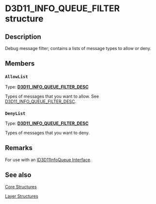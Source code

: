 # D3D11_INFO_QUEUE_FILTER structure

## Description

Debug message filter; contains a lists of message types to allow or deny.

## Members

### `AllowList`

Type: **[D3D11_INFO_QUEUE_FILTER_DESC](https://learn.microsoft.com/windows/desktop/api/d3d11sdklayers/ns-d3d11sdklayers-d3d11_info_queue_filter_desc)**

Types of messages that you want to allow. See [D3D11_INFO_QUEUE_FILTER_DESC](https://learn.microsoft.com/windows/desktop/api/d3d11sdklayers/ns-d3d11sdklayers-d3d11_info_queue_filter_desc).

### `DenyList`

Type: **[D3D11_INFO_QUEUE_FILTER_DESC](https://learn.microsoft.com/windows/desktop/api/d3d11sdklayers/ns-d3d11sdklayers-d3d11_info_queue_filter_desc)**

Types of messages that you want to deny.

## Remarks

For use with an [ID3D11InfoQueue Interface](https://learn.microsoft.com/windows/desktop/api/d3d11sdklayers/nn-d3d11sdklayers-id3d11infoqueue).

## See also

[Core Structures](https://learn.microsoft.com/windows/desktop/direct3d11/d3d11-graphics-reference-d3d11-core-structures)

[Layer Structures](https://learn.microsoft.com/windows/desktop/direct3d11/d3d11-graphics-reference-d3d11-layer-structures)